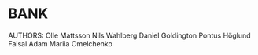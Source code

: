 BANK
====

AUTHORS:
Olle Mattsson
Nils Wahlberg
Daniel Goldington
Pontus Höglund
Faisal Adam
Mariia Omelchenko
